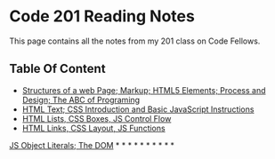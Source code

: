 # **Code 201 Reading Notes**

This page contains all the notes from my 201 class on Code Fellows. 

## Table Of Content

* [Structures of a web Page; Markup; HTML5 Elements; Process and Design; The ABC of Programing](content/class-01.md)
* [HTML Text; CSS Introduction and Basic JavaScript Instructions](content/class-02)
* [HTML Lists, CSS Boxes, JS Control Flow](content/class-03.md)
* [HTML Links, CSS Layout, JS Functions](content/class-04.md)

[JS Object Literals; The DOM](content/class-06)
*
*
*
*
*
*
*
*
*
*


